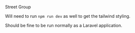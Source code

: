 Street Group

Will need to run `npm run dev` as well to get the tailwind styling.

Should be fine to be run normally as a Laravel application.
